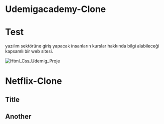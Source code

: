 # Udemigacademy-Clone

# Test

yazılım sektörüne giriş yapacak insanların kurslar hakkında bilgi alabileceği kapsamlı bir web sitesi.

![Html_Css_Udemig_Proje](Udemig.gif)

# Netflix-Clone

## Title

## Another
